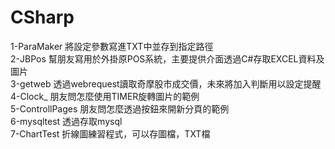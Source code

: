 # CSharp
1-ParaMaker           將設定參數寫進TXT中並存到指定路徑</br>
2-JBPos               幫朋友寫用於外掛原POS系統，主要提供介面透過C#存取EXCEL資料及圖片</br>
3-getweb              透過webrequest讀取奇摩股市成交價，未來將加入判斷用以設定提醒</br>
4-Clock_              朋友問怎麼使用TIMER旋轉圖片的範例</br>
5-ControllPages       朋友問怎麼透過按鈕來開新分頁的範例</br>
6-mysqltest           透過存取mysql</br>
7-ChartTest           折線圖練習程式，可以存圖檔，TXT檔</br>
